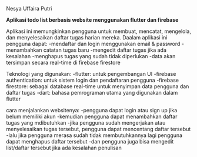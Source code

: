 Nesya Uffaira Putri

**Aplikasi todo list berbasis website menggunakan flutter dan firebase**

Aplikasi ini memungkinkan pengguna untuk membuat, mencatat, mengelola, dan menyelesaikan daftar tugas harian mereka. Daalam aplikasi ini pengguna dapat:
-mendaftar dan login menggunakan email & password
-menambahkan catatan tugas baru
-mengedit daftar tugas jika ada kesalahan
-menghapus tugas yang sudah tidak diperlukan
-data akan tersimpan secara real-time di firebase firestore

Teknologi yang digunakan:
-flutter: untuk pengembangan UI
-firebase authentication: untuk sistem login dan pendaftaran pengguna
-firebase firestore: sebagai database real-time untuk menyimpan data pengguna dan daftar tugas
-dart: bahasa pemrograman utama yang digunakan dalam flutter

cara menjalankan websitenya:
-pengguna dapat login atau sign up jika belum memiliki akun
-kemudian pengguna dapat menambahkan daftar tugas yang mdibutuhkan
-jika pengguna sudah mengerjakan atau menyelesaikan tugas tersebut, pengguna dapat mencentang daftar tersebut
-lalu jika pengguna merasa sudah tidak membutuhkannya lagi pengguna dapat menghapus daftar tersebut
-dan pengguna juga bisa mengedit list/daftar tersebut jika ada kesalahan penulisan
